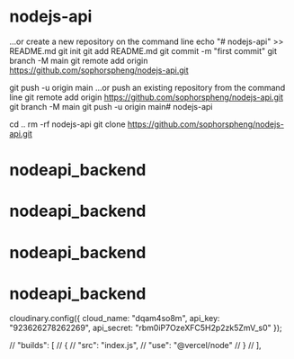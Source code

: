 # nodejs-api
…or create a new repository on the command line
echo "# nodejs-api" >> README.md
git init
git add README.md
git commit -m "first commit"
git branch -M main
git remote add origin https://github.com/sophorspheng/nodejs-api.git


git push -u origin main
…or push an existing repository from the command line
git remote add origin https://github.com/sophorspheng/nodejs-api.git
git branch -M main
git push -u origin main# nodejs-api


cd ..
rm -rf nodejs-api
git clone https://github.com/sophorspheng/nodejs-api.git
# nodeapi_backend
# nodeapi_backend
# nodeapi_backend
# nodeapi_backend

cloudinary.config({
    cloud_name: "dqam4so8m",
    api_key: "923626278262269",
    api_secret: "rbm0iP7OzeXFC5H2p2zk5ZmV_s0"
});





// "builds": [
  //   {
  //     "src": "index.js",
  //     "use": "@vercel/node"
  //   }
  // ],